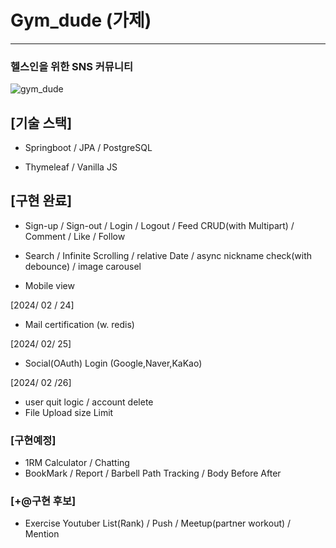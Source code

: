 # Gym_dude (가제)

---

### 헬스인을 위한 SNS 커뮤니티

![gym_dude](https://github.com/ddonggi/gym_dude/assets/61221172/417bca29-d9a7-417a-a0ad-2ec02ba6d73d)


## [기술 스택]
- Springboot / JPA / PostgreSQL

- Thymeleaf / Vanilla JS 

## [구현 완료]

- Sign-up / Sign-out / Login / Logout / 
Feed CRUD(with Multipart) / Comment / Like / Follow 

- Search / Infinite Scrolling / relative Date /
async nickname check(with debounce) / image carousel

- Mobile view
  
[2024/ 02 / 24]
- Mail certification (w. redis)

[2024/ 02/ 25]
- Social(OAuth) Login (Google,Naver,KaKao)

[2024/ 02 /26]
- user quit logic / account delete
- File Upload size Limit

### [구현예정]

- 1RM Calculator / Chatting
- BookMark / Report / Barbell Path Tracking / Body Before After

### [+@구현 후보]

- Exercise Youtuber List(Rank) / Push / Meetup(partner workout) / Mention
